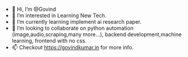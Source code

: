 - 👋 Hi, I’m @Govind
- 👀 I’m interested in Learning New Tech.
- 🌱 I’m currently learning implement ai research paper.
- 💞️ I’m looking to collaborate on python automation (image,audio,scraping,many more...), backend development,machine learning, frontend with no css.
- 📫 Checkout https://govindkumar.in for more info.

<!---
HacxS/HacxS is a ✨ special ✨ repository because its `README.md` (this file) appears on your GitHub profile.
You can click the Preview link to take a look at your changes.
--->

